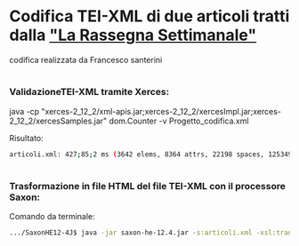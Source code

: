 # Codifica TEI-XML di due articoli tratti dalla ["La Rassegna Settimanale"](https://rassegnasettimanale.animi.it/)
codifica realizzata da Francesco santerini</br>


# <h3>ValidazioneTEI-XML tramite Xerces:</h3>


java -cp "xerces-2_12_2/xml-apis.jar;xerces-2_12_2/xercesImpl.jar;xerces-2_12_2/xercesSamples.jar" dom.Counter -v Progetto_codifica.xml

Risultato:
```bash
articoli.xml: 427;85;2 ms (3642 elems, 8364 attrs, 22198 spaces, 125349 chars)
```

# <h3>Trasformazione in file HTML del file TEI-XML con il processore Saxon:</h3>
Comando da terminale:
```bash
.../SaxonHE12-4J$ java -jar saxon-he-12.4.jar -s:articoli.xml -xsl:transform.xsl -o:articoli.html
```
